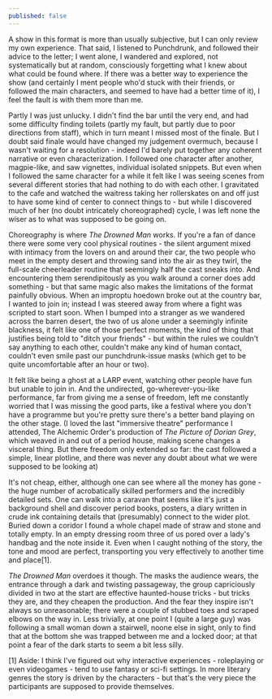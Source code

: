 ```yaml
---
published: false
---
```


A show in this format is more than usually subjective, but I can only review my own experience. That said, I listened to Punchdrunk, and followed their advice to the letter; I went alone, I wandered and explored, not systematically but at random, consciously forgetting what I knew about what could be found where. If there was a better way to experience the show (and certainly I ment people who'd stuck with their friends, or followed the main characters, and seemed to have had a better time of it), I feel the fault is with them more than me.

Partly I was just unlucky. I didn't find the bar until the very end, and had some difficulty finding toilets (partly my fault, but partly due to poor directions from staff), which in turn meant I missed most of the finale. But I doubt said finale would have changed my judgement overmuch, because I wasn't waiting for a resolution - indeed I'd barely put together any coherent narrative or even characterization. I followed one character after another, magpie-like, and saw vignettes, individual isolated snippets. But even when I followed the same character for a while it felt like I was seeing scenes from several different stories that had nothing to do with each other. I gravitated to the cafe and watched the waitress taking her rollerskates on and off just to have some kind of center to connect things to - but while I discovered much of her (no doubt intricately choreographed) cycle, I was left none the wiser as to what was supposed to be going on.

Choreography is where *The Drowned Man* works. If you're a fan of dance there were some very cool physical routines - the silent argument mixed with intimacy from the lovers on and around their car, the two people who meet in the empty desert and throwing sand into the air as they twirl, the full-scale cheerleader routine that seemingly half the cast sneaks into. And encountering them serendipitously as you walk around a corner does add something - but that same magic also makes the limitations of the format painfully obvious. When an improptu hoedown broke out at the country bar, I wanted to join in; instead I was steered away from where a fight was scripted to start soon. When I bumped into a stranger as we wandered across the barren desert, the two of us alone under a seemingly infinite blackness, it felt like one of those perfect moments, the kind of thing that justifies being told to "ditch your friends" - but within the rules we couldn't say anything to each other, couldn't make any kind of human contact, couldn't even smile past our punchdrunk-issue masks (which get to be quite uncomfortable after an hour or two).

It felt like being a ghost at a LARP event, watching other people have fun but unable to join in. And the undirected, go-wherever-you-like performance, far from giving me a sense of freedom, left me constantly worried that I was missing the good parts, like a festival where you don't have a programme but you're pretty sure there's a better band playing on the other stage. (I loved the last "immersive theatre" performance I attended, The Alchemic Order's production of *The Picture of Dorian Grey*, which weaved in and out of a period house, making scene changes a visceral thing. But there freedom only extended so far: the cast followed a simple, linear plotline, and there was never any doubt about what we were supposed to be looking at)

It's not cheap, either, although one can see where all the money has gone - the huge number of acrobatically skilled performers and the incredibly detailed sets. One can walk into a caravan that seems like it's just a background shell and discover period books, posters, a diary written in crude ink containing details that (presumably) connect to the wider plot. Buried down a coridor I found a whole chapel made of straw and stone and totally empty. In an empty dressing room three of us pored over a lady's handbag and the note inside it. Even when I caught nothing of the story, the tone and mood are perfect, transporting you very effectively to another time and place[1].

*The Drowned Man* overdoes it though. The masks the audience wears, the entrance through a dark and twisting passageway, the group capriciously divided in two at the start are effective haunted-house tricks - but tricks they are, and they cheapen the production. And the fear they inspire isn't always so unreasonable; there were a couple of stubbed toes and scraped elbows on the way in. Less trivially, at one point I (quite a large guy) was following a small woman down a stairwell, noone else in sight, only to find that at the bottom she was trapped between me and a locked door; at that point a fear of the dark starts to seem a bit less silly.



[1] Aside: I think I've figured out why interactive experiences - roleplaying or even videogames - tend to use fantasy or sci-fi settings. In more literary genres the story is driven by the characters - but that's the very piece the participants are supposed to provide themselves.
